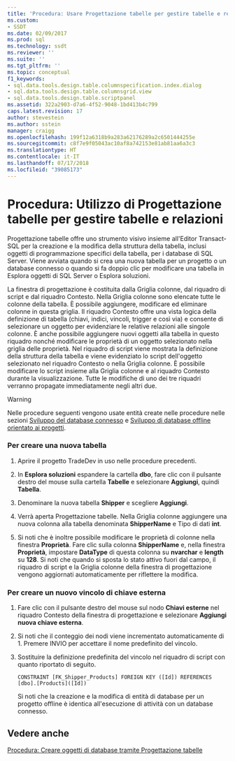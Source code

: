 ```yaml
---
title: 'Procedura: Usare Progettazione tabelle per gestire tabelle e relazioni | Microsoft Docs'
ms.custom:
- SSDT
ms.date: 02/09/2017
ms.prod: sql
ms.technology: ssdt
ms.reviewer: ''
ms.suite: ''
ms.tgt_pltfrm: ''
ms.topic: conceptual
f1_keywords:
- sql.data.tools.design.table.columnspecification.index.dialog
- sql.data.tools.design.table.columnsgrid.view
- sql.data.tools.design.table.scriptpanel
ms.assetid: 322a2903-d7a6-4f52-9048-1bd413b4c799
caps.latest.revision: 17
author: stevestein
ms.author: sstein
manager: craigg
ms.openlocfilehash: 199f12a6318b9a283a62176289a2c6501444255e
ms.sourcegitcommit: c8f7e9f05043ac10af8a742153e81ab81aa6a3c3
ms.translationtype: HT
ms.contentlocale: it-IT
ms.lasthandoff: 07/17/2018
ms.locfileid: "39085173"
---
```

# <a name="how-to-use-the-table-designer-to-manage-tables-and-relationships"></a>Procedura: Utilizzo di Progettazione tabelle per gestire tabelle e relazioni
Progettazione tabelle offre uno strumento visivo insieme all'Editor Transact\-SQL per la creazione e la modifica della struttura della tabella, inclusi oggetti di programmazione specifici della tabella, per i database di SQL Server.  Viene avviata quando si crea una nuova tabella per un progetto o un database connesso o quando si fa doppio clic per modificare una tabella in Esplora oggetti di SQL Server o Esplora soluzioni.  
  
La finestra di progettazione è costituita dalla Griglia colonne, dal riquadro di script e dal riquadro Contesto. Nella Griglia colonne sono elencate tutte le colonne della tabella. È possibile aggiungere, modificare ed eliminare colonne in questa griglia.  Il riquadro Contesto offre una vista logica della definizione di tabella (chiavi, indici, vincoli, trigger e così via) e consente di selezionare un oggetto per evidenziare le relative relazioni alle singole colonne. È anche possibile aggiungere nuovi oggetti alla tabella in questo riquadro nonché modificare le proprietà di un oggetto selezionato nella griglia delle proprietà. Nel riquadro di script viene mostrata la definizione della struttura della tabella e viene evidenziato lo script dell'oggetto selezionato nel riquadro Contesto o nella Griglia colonne. È possibile modificare lo script insieme alla Griglia colonne e al riquadro Contesto durante la visualizzazione. Tutte le modifiche di uno dei tre riquadri verranno propagate immediatamente negli altri due.  
  
> [!WARNING]  
> Nelle procedure seguenti vengono usate entità create nelle procedure nelle sezioni [Sviluppo del database connesso](../ssdt/connected-database-development.md) e [Sviluppo di database offline orientato ai progetti](../ssdt/project-oriented-offline-database-development.md).  
  
### <a name="to-create-a-new-table"></a>Per creare una nuova tabella  
  
1.  Aprire il progetto TradeDev in uso nelle procedure precedenti.  
  
2.  In **Esplora soluzioni** espandere la cartella **dbo**, fare clic con il pulsante destro del mouse sulla cartella **Tabelle** e selezionare **Aggiungi**, quindi **Tabella**.  
  
3.  Denominare la nuova tabella **Shipper** e scegliere **Aggiungi**.  
  
4.  Verrà aperta Progettazione tabelle. Nella Griglia colonne aggiungere una nuova colonna alla tabella denominata **ShipperName** e Tipo di dati **int**.  
  
5.  Si noti che è inoltre possibile modificare le proprietà di colonne nella finestra **Proprietà**. Fare clic sulla colonna **ShipperName** e, nella finestra **Proprietà**, impostare **DataType** di questa colonna su **nvarchar** e **length** su **128**. Si noti che quando si sposta lo stato attivo fuori dal campo, il riquadro di script e la Griglia colonne della finestra di progettazione vengono aggiornati automaticamente per riflettere la modifica.  
  
### <a name="to-create-a-new-foreign-key-constraint"></a>Per creare un nuovo vincolo di chiave esterna  
  
1.  Fare clic con il pulsante destro del mouse sul nodo **Chiavi esterne** nel riquadro Contesto della finestra di progettazione e selezionare **Aggiungi nuova chiave esterna**.  
  
2.  Si noti che il conteggio dei nodi viene incrementato automaticamente di 1. Premere INVIO per accettare il nome predefinito del vincolo.  
  
3.  Sostituire la definizione predefinita del vincolo nel riquadro di script con quanto riportato di seguito.  
  
    ```  
    CONSTRAINT [FK_Shipper_Products] FOREIGN KEY ([Id]) REFERENCES [dbo].[Products]([Id])  
    ```  
  
    Si noti che la creazione e la modifica di entità di database per un progetto offline è identica all'esecuzione di attività con un database connesso.  
  
## <a name="see-also"></a>Vedere anche  
[Procedura: Creare oggetti di database tramite Progettazione tabelle](../ssdt/how-to-create-database-objects-using-table-designer.md)  
  

